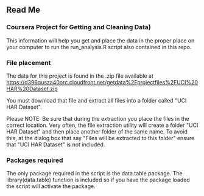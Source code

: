 ## Read Me 
### Coursera Project for Getting and Cleaning Data)

This information will help you get and place the data in the proper place on your computer to run the run_analysis.R script also contained in this repo.


### File placement
The data for this project is found in the .zip file available at https://d396qusza40orc.cloudfront.net/getdata%2Fprojectfiles%2FUCI%20HAR%20Dataset.zip 

You must download that file and extract all files into a folder called "UCI HAR Dataset".

Please NOTE: Be sure that during the extraction you place the files in the correct location. Very often, the file extraction utility will create a folder "UCI HAR Dataset" and then place another folder of the same name. To avoid this, at the dialog box that say "Files will be extracted to this folder" ensure that "UCI HAR Dataset" is not included.

### Packages required

The only package required in the script is the data.table package. The library(data.table) function is included so if you have the package loaded the script will activate the package.